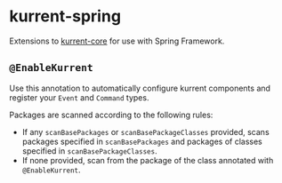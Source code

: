 # kurrent-spring

Extensions to [kurrent-core](../kurrent-core) for use with Spring Framework.

## `@EnableKurrent`
Use this annotation to automatically configure kurrent components and register your `Event` and `Command` types.

Packages are scanned according to the following rules:
* If any `scanBasePackages` or `scanBasePackageClasses` provided, scans packages specified in `scanBasePackages` and packages of classes specified in `scanBasePackageClasses`.
* If none provided, scan from the package of the class annotated with `@EnableKurrent`.